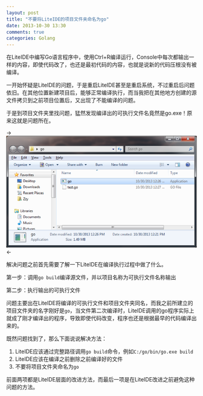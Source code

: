 ```yaml
---
layout: post
title: "不要将LiteIDE的项目文件夹命名为go"
date: 2013-10-30 13:30
comments: true
categories: Golang
---
```


在LiteIDE中编写Go语言程序中，使用Ctrl+R编译运行，Console中每次都输出一样的内容，即使代码改了，也还是最初代码的内容，也就是说新的代码压根没有被编译。

一开始怀疑是LiteIDE的问题，于是重启LiteIDE甚至是重启系统，不过重启后问题依旧。在其他位置新建项目后，能够正常编译执行，而当我把在其他地方创建的源文件拷贝到之前项目位置后，又出现了不能编译的问题。

于是到项目文件夹里找问题，猛然发现编译出的可执行文件名竟然是go.exe！原来这就是问题所在。

->![Alt text](/upload/liteide-go.png)<-

解决问题之前首先需要了解一下LiteIDE在编译执行过程中做了什么。

第一步：调用```go build```编译源文件，并以项目名称为可执行文件名称输出

第二步：执行输出的可执行文件

问题主要出在LiteIDE将编译的可执行文件和项目文件夹同名，而我之前所建立的项目文件夹的名字刚好是```go```，当文件第二次编译时，LiteIDE调用的go程序实际上就成了刚才编译出的程序，导致即使代码改变，程序也还是根据最早的代码编译出来的。

既然问题找到了，那么下面说说解决方法：

1. LiteIDE应该通过完整路径调用```go build```命令，例如```C:/go/bin/go.exe build```
2. LiteIDE应该在编译之前删除之前编译好的文件
3. 不要将项目文件夹命名为```go```

前面两项都是LiteIDE层面的改进方法，而最后一项是在LiteIDE改进之前避免这种问题的方法。
